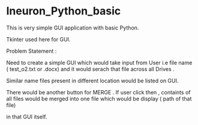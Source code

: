# Ineuron_Python_basic

This is very simple GUI application with basic Python.

Tkinter used here for GUI.

Problem Statement :

Need to create a simple GUI which would take input from User i.e file name ( test_o2.txt or .docx) and it would serach that file across all Drives .

Similar name files present in different location would be listed on GUI.

There would be another button for MERGE . If user click then , containts of all files would be merged into one file which would be display ( path of that file)

in that GUI itself.


